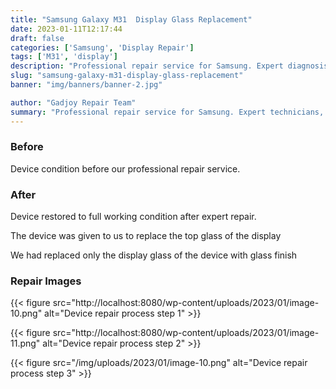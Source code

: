 ```yaml
---
title: "Samsung Galaxy M31  Display Glass Replacement"
date: 2023-01-11T12:17:44
draft: false
categories: ['Samsung', 'Display Repair']
tags: ['M31', 'display']
description: "Professional repair service for Samsung. Expert diagnosis and quality repairs in Bangalore."
slug: "samsung-galaxy-m31-display-glass-replacement"
banner: "img/banners/banner-2.jpg"

author: "Gadjoy Repair Team"
summary: "Professional repair service for Samsung. Expert technicians, quality parts, warranty included."
---
```


### Before

Device condition before our professional repair service.

### After

Device restored to full working condition after expert repair.

The device was given to us to replace the top glass of the display

We had replaced only the display glass of the device with glass finish

### Repair Images

{{< figure src="http://localhost:8080/wp-content/uploads/2023/01/image-10.png" alt="Device repair process step 1" >}}

{{< figure src="http://localhost:8080/wp-content/uploads/2023/01/image-11.png" alt="Device repair process step 2" >}}

{{< figure src="/img/uploads/2023/01/image-10.png" alt="Device repair process step 3" >}}

